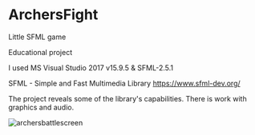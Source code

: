 # ArchersFight
Little SFML game

Educational project

I used MS Visual Studio 2017 v15.9.5 & SFML-2.5.1

SFML - Simple and Fast Multimedia Library
https://www.sfml-dev.org/

The project reveals some of the library's capabilities.
There is work with graphics and audio.

![archersbattlescreen](https://user-images.githubusercontent.com/46402619/50989941-6be44b00-1519-11e9-934e-4ef0a6f2411a.png)
